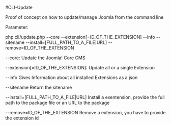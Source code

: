 #CLI-Update

Proof of concept on how to update/manage Joomla from the command line 

Parameter:

php cli/update.php 
	 	--core
	 	--extension[=ID_OF_THE_EXTENSION]
	 	--info
	 	--sitename
	 	--install=[FULL_PATH_TO_A_FILE|URL]
	 	--remove=ID_OF_THE_EXTENSION

--core: 
	Update the Joomla! Core CMS

--extension[=ID_OF_THE_EXTENSION]:
	Update all or a single Extension

--info
	Gives Information about all installed Extensions as a json

--sitename
	Return the sitename

--install=[FULL_PATH_TO_A_FILE|URL]
	Install a exentension, provide the full path to the package file or an URL to the package

--remove=ID_OF_THE_EXTENSION
	Remove a extension, you have to provide the extension id
